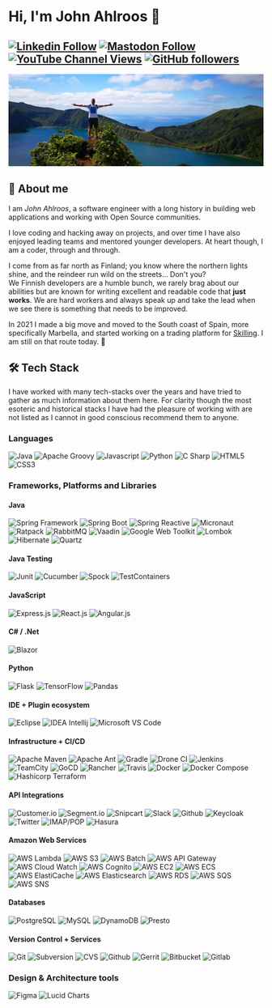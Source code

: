# Hi, I'm John Ahlroos 👋

[![Linkedin Follow](https://img.shields.io/badge/LinkedIn-15.5k-blue?style=social&logo=linkedin)](https://linkedin.com/john.ahlroos)
[![Mastodon Follow](https://img.shields.io/mastodon/follow/109329619852609648?domain=https%3A%2F%2Fsocial.ahlroos.me)]()
[![YouTube Channel Views](https://img.shields.io/youtube/channel/views/UCCxxbd2Zf6Op9fThLPSZMGg?style=social)](https://twitter.com/jatwitt)
[![GitHub followers](https://img.shields.io/github/followers/johndevs?style=social)](https://https://github.com/johndevs) 
---

![Header](/static/header.png)

## 💬 About me

I am *John Ahlroos*, a software engineer with a long history in building web applications and working with Open 
Source communities. 

I love coding and hacking away on projects, and over time I have also enjoyed leading teams and mentored younger 
developers. At heart though, I am a coder, through and through.

I come from as far north as Finland; you know where the northern lights shine, and the reindeer run wild on the 
streets... Don't you? <br/>
We Finnish developers are a humble bunch, we rarely brag about our abilities but are known for 
writing excellent and readable code that **just works**. We are hard workers and always speak up and 
take the lead when we see there is something that needs to be improved. 

In 2021 I made a big move and moved to the South coast of Spain, more specifically Marbella, and started working on a 
trading platform for [Skilling](https://skilling.com). I am still on that route today. 🌴

## 🛠 Tech Stack

I have worked with many tech-stacks over the years and have tried to gather as much information about them here. 
For clarity though the most esoteric and historical stacks I have had the pleasure of working with are not 
listed as I cannot in good conscious recommend them to anyone.

### Languages  

![Java](https://img.shields.io/badge/java-%236DB33F.svg?style=for-the-badge&logo=java&logoColor=white)
![Apache Groovy](https://img.shields.io/badge/apache_groovy-%23E34F26.svg?style=for-the-badge&logo=apache&logoColor=white)
![Javascript](https://img.shields.io/badge/javascript-%23E34F26.svg?style=for-the-badge&logo=javascript&logoColor=white)
![Python](https://img.shields.io/badge/python-%23323330.svg?style=for-the-badge&logo=python&logoColor=white)
![C Sharp](https://img.shields.io/badge/c_sharp-%23E34F26.svg?style=for-the-badge&logo=c&logoColor=white)
![HTML5](https://img.shields.io/badge/html5-%231572B6.svg?style=for-the-badge&logo=html5&logoColor=white)
![CSS3](https://img.shields.io/badge/css3-%231572B6.svg?style=for-the-badge&logo=css3&logoColor=white)

### Frameworks, Platforms and Libraries

#### Java
![Spring Framework](https://img.shields.io/badge/spring_framework-%23E34F26.svg?style=for-the-badge&logo=spring&logoColor=white)
![Spring Boot](https://img.shields.io/badge/spring_boot-%23323330.svg?style=for-the-badge&logo=spring&logoColor=white)
![Spring Reactive](https://img.shields.io/badge/spring_reactive-%23323330.svg?style=for-the-badge&logo=spring&logoColor=white)
![Micronaut](https://img.shields.io/badge/micronaut-%236DB33F.svg?style=for-the-badge&logo=micronaut&logoColor=white)
![Ratpack](https://img.shields.io/badge/ratpack-%231572B6.svg?style=for-the-badge&logo=ratpack&logoColor=white)
![RabbitMQ](https://img.shields.io/badge/rabbitmq-%231572B6.svg?style=for-the-badge&logo=rabbitmq&logoColor=white)
![Vaadin](https://img.shields.io/badge/vaadin-%23ED8B00.svg?style=for-the-badge&logo=vaadin&logoColor=white)
![Google Web Toolkit](https://img.shields.io/badge/google_web_toolkit-%231572B6.svg?style=for-the-badge&logo=google&logoColor=white)
![Lombok](https://img.shields.io/badge/lombok-%23ED8B00.svg?style=for-the-badge&logo=lombok&logoColor=white)
![Hibernate](https://img.shields.io/badge/hibernate-%23ED8B00.svg?style=for-the-badge&logo=hibernate&logoColor=white)
![Quartz](https://img.shields.io/badge/quartz-%23E34F26.svg?style=for-the-badge&logo=quartz&logoColor=white)

#### Java Testing
![Junit](https://img.shields.io/badge/junit-%23E34F26.svg?style=for-the-badge&logo=junit&logoColor=white)
![Cucumber](https://img.shields.io/badge/cucumber-%23323330.svg?style=for-the-badge&logo=cucumber&logoColor=white)
![Spock](https://img.shields.io/badge/spock-%231572B6.svg?style=for-the-badge&logo=spock&logoColor=white)
![TestContainers](https://img.shields.io/badge/testcontainers-%231572B6.svg?style=for-the-badge&logo=testcontainers&logoColor=white)

#### JavaScript
![Express.js](https://img.shields.io/badge/express.js-%23ED8B00.svg?style=for-the-badge&logo=express&logoColor=white)
![React.js](https://img.shields.io/badge/react.js-%23ED8B00.svg?style=for-the-badge&logo=react&logoColor=white)
![Angular.js](https://img.shields.io/badge/angular.js-%236DB33F.svg?style=for-the-badge&logo=angular&logoColor=white)

#### C# / .Net
![Blazor](https://img.shields.io/badge/blazor-%236DB33F.svg?style=for-the-badge&logo=blazor&logoColor=white)

#### Python
![Flask](https://img.shields.io/badge/flask-%23E34F26.svg?style=for-the-badge&logo=flask&logoColor=white)
![TensorFlow](https://img.shields.io/badge/tensorflow-%231572B6.svg?style=for-the-badge&logo=tensorflow&logoColor=white)
![Pandas](https://img.shields.io/badge/pandas-%236DB33F.svg?style=for-the-badge&logo=pandas&logoColor=white)

#### IDE + Plugin ecosystem
![Eclipse](https://img.shields.io/badge/eclipse-%23E34F26.svg?style=for-the-badge&logo=eclipse&logoColor=white)
![IDEA Intellij](https://img.shields.io/badge/idea_intellij-%23ED8B00.svg?style=for-the-badge&logo=idea&logoColor=white)
![Microsoft VS Code](https://img.shields.io/badge/microsoft_vs_code-%23E34F26.svg?style=for-the-badge&logo=microsoft&logoColor=white)

#### Infrastructure + CI/CD
![Apache Maven](https://img.shields.io/badge/apache_maven-%231572B6.svg?style=for-the-badge&logo=apache&logoColor=white)
![Apache Ant](https://img.shields.io/badge/apache_ant-%23323330.svg?style=for-the-badge&logo=apache&logoColor=white)
![Gradle](https://img.shields.io/badge/gradle-%236DB33F.svg?style=for-the-badge&logo=gradle&logoColor=white)
![Drone CI](https://img.shields.io/badge/drone_ci-%23323330.svg?style=for-the-badge&logo=drone&logoColor=white)
![Jenkins](https://img.shields.io/badge/jenkins-%23ED8B00.svg?style=for-the-badge&logo=jenkins&logoColor=white)
![TeamCity](https://img.shields.io/badge/teamcity-%23ED8B00.svg?style=for-the-badge&logo=teamcity&logoColor=white)
![GoCD](https://img.shields.io/badge/gocd-%23E34F26.svg?style=for-the-badge&logo=gocd&logoColor=white)
![Rancher](https://img.shields.io/badge/rancher-%231572B6.svg?style=for-the-badge&logo=rancher&logoColor=white)
![Travis](https://img.shields.io/badge/travis-%23ED8B00.svg?style=for-the-badge&logo=travis&logoColor=white)
![Docker](https://img.shields.io/badge/docker-%23ED8B00.svg?style=for-the-badge&logo=docker&logoColor=white)
![Docker Compose](https://img.shields.io/badge/docker_compose-%236DB33F.svg?style=for-the-badge&logo=docker&logoColor=white)
![Hashicorp Terraform](https://img.shields.io/badge/hashicorp_terraform-%23323330.svg?style=for-the-badge&logo=terraform&logoColor=white)

#### API Integrations
![Customer.io](https://img.shields.io/badge/customer.io-%23323330.svg?style=for-the-badge&logo=customer.io&logoColor=white)
![Segment.io](https://img.shields.io/badge/segment.io-%23ED8B00.svg?style=for-the-badge&logo=segment.io&logoColor=white)
![Snipcart](https://img.shields.io/badge/snipcart-%23E34F26.svg?style=for-the-badge&logo=snipcart&logoColor=white)
![Slack](https://img.shields.io/badge/slack-%23323330.svg?style=for-the-badge&logo=slack&logoColor=white)
![Github](https://img.shields.io/badge/github-%23E34F26.svg?style=for-the-badge&logo=github&logoColor=white)
![Keycloak](https://img.shields.io/badge/keycloak-%23ED8B00.svg?style=for-the-badge&logo=keycloak&logoColor=white)
![Twitter](https://img.shields.io/badge/twitter-%231572B6.svg?style=for-the-badge&logo=twitter&logoColor=white)
![IMAP/POP](https://img.shields.io/badge/imap/pop-%23ED8B00.svg?style=for-the-badge&logo=imap/pop&logoColor=white)
![Hasura](https://img.shields.io/badge/hasura-%23323330.svg?style=for-the-badge&logo=hasura&logoColor=white)

#### Amazon Web Services
![AWS Lambda](https://img.shields.io/badge/aws_lambda-%23E34F26.svg?style=for-the-badge&logo=amazon&logoColor=white)
![AWS S3](https://img.shields.io/badge/aws_s3-%23323330.svg?style=for-the-badge&logo=amazon&logoColor=white)
![AWS Batch](https://img.shields.io/badge/aws_batch-%23ED8B00.svg?style=for-the-badge&logo=amazon&logoColor=white)
![AWS API Gateway](https://img.shields.io/badge/aws_api_gateway-%23323330.svg?style=for-the-badge&logo=amazon&logoColor=white)
![AWS Cloud Watch](https://img.shields.io/badge/aws_cloud_watch-%23ED8B00.svg?style=for-the-badge&logo=amazon&logoColor=white)
![AWS Cognito](https://img.shields.io/badge/aws_cognito-%231572B6.svg?style=for-the-badge&logo=amazon&logoColor=white)
![AWS EC2](https://img.shields.io/badge/aws_ec2-%23323330.svg?style=for-the-badge&logo=amazon&logoColor=white)
![AWS ECS](https://img.shields.io/badge/aws_ecs-%231572B6.svg?style=for-the-badge&logo=amazon&logoColor=white)
![AWS ElastiCache](https://img.shields.io/badge/aws_elasticache-%236DB33F.svg?style=for-the-badge&logo=amazon&logoColor=white)
![AWS Elasticsearch](https://img.shields.io/badge/aws_elasticsearch-%231572B6.svg?style=for-the-badge&logo=amazon&logoColor=white)
![AWS RDS](https://img.shields.io/badge/aws_rds-%23E34F26.svg?style=for-the-badge&logo=amazon&logoColor=white)
![AWS SQS](https://img.shields.io/badge/aws_sqs-%23ED8B00.svg?style=for-the-badge&logo=amazon&logoColor=white)
![AWS SNS](https://img.shields.io/badge/aws_sns-%23323330.svg?style=for-the-badge&logo=amazon&logoColor=white)

#### Databases
![PostgreSQL](https://img.shields.io/badge/postgresql-%236DB33F.svg?style=for-the-badge&logo=postgresql&logoColor=white)
![MySQL](https://img.shields.io/badge/mysql-%236DB33F.svg?style=for-the-badge&logo=mysql&logoColor=white)
![DynamoDB](https://img.shields.io/badge/dynamodb-%23E34F26.svg?style=for-the-badge&logo=dynamodb&logoColor=white)
![Presto](https://img.shields.io/badge/presto-%23ED8B00.svg?style=for-the-badge&logo=presto&logoColor=white)

#### Version Control + Services
![Git](https://img.shields.io/badge/git-%23E34F26.svg?style=for-the-badge&logo=git&logoColor=white)
![Subversion](https://img.shields.io/badge/subversion-%236DB33F.svg?style=for-the-badge&logo=subversion&logoColor=white)
![CVS](https://img.shields.io/badge/cvs-%23323330.svg?style=for-the-badge&logo=cvs&logoColor=white)
![Github](https://img.shields.io/badge/github-%23E34F26.svg?style=for-the-badge&logo=github&logoColor=white)
![Gerrit](https://img.shields.io/badge/gerrit-%231572B6.svg?style=for-the-badge&logo=gerrit&logoColor=white)
![Bitbucket](https://img.shields.io/badge/bitbucket-%23E34F26.svg?style=for-the-badge&logo=bitbucket&logoColor=white)
![Gitlab](https://img.shields.io/badge/gitlab-%23ED8B00.svg?style=for-the-badge&logo=gitlab&logoColor=white)

### Design & Architecture tools
![Figma](https://img.shields.io/badge/figma-%23E34F26.svg?style=for-the-badge&logo=figma&logoColor=white)
![Lucid Charts](https://img.shields.io/badge/lucid_charts-%231572B6.svg?style=for-the-badge&logo=lucid&logoColor=white)
